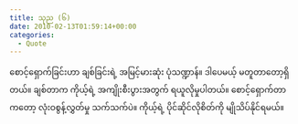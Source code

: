 ```yaml
---
title: သုည (၆)
date: 2010-02-13T01:59:14+00:00
categories:
  - Quote
---
```

စောင့်ရှောက်ခြင်းဟာ ချစ်ခြင်းရဲ့ အမြင့်မားဆုံး ပုံသဏ္ဍာန်။ ဒါပေမယ့် မတူတာတော့ရှိတယ်။ ချစ်တာက ကိုယ့်ရဲ့ အကျိုးစီးပွားအတွက် ရယူလိုမှုပါတယ်။ စောင့်ရှောက်တာကတော့ လုံးဝစွန့်လွှတ်မှု သက်သက်ပဲ။ ကိုယ့်ရဲ့ ပိုင်ဆိုင်လိုစိတ်ကို မျိုသိပ်နိုင်ရမယ်။